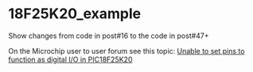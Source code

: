 # 18F25K20_example
Show changes from code in post#16 to the code in post#47+

On the Microchip user to user forum see this topic: 
[Unable to set pins to function as digital I/O in PIC18F25K20](https://forum.microchip.com/s/topic/a5C3l000000BrkPEAS/t392695)
